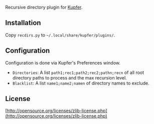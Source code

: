 Recursive directory plugin for [Kupfer](https://github.com/engla/kupfer).

Installation
------------

Copy `recdirs.py` to `~/.local/share/kupfer/plugins/`.

Configuration
-------------

Configuration is done via Kupfer's Preferences window. 

* `Directories`: A list `path1;rec1;path2;rec2;pathn;recn` of all root directory paths to process and the max recursion level.
* `Blacklist`: A list `name1;name2;namen` of directory names to exclude.

License
-------

[http://opensource.org/licenses/zlib-license.php](http://opensource.org/licenses/zlib-license.php)